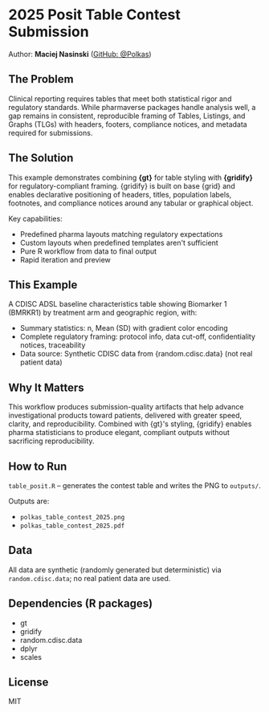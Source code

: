 # 2025 Posit Table Contest Submission

Author: **Maciej Nasinski** ([GitHub: @Polkas](https://github.com/Polkas))

## The Problem

Clinical reporting requires tables that meet both statistical rigor and regulatory standards.
While pharmaverse packages handle analysis well, a gap remains in consistent, reproducible framing of Tables, Listings, and Graphs (TLGs) with headers, footers, compliance notices, and metadata required for submissions.

## The Solution

This example demonstrates combining **{gt}** for table styling with **{gridify}** for regulatory-compliant framing. 
{gridify} is built on base {grid} and enables declarative positioning of headers, titles, population labels, footnotes, and compliance notices around any tabular or graphical object.

Key capabilities:

- Predefined pharma layouts matching regulatory expectations
- Custom layouts when predefined templates aren't sufficient  
- Pure R workflow from data to final output
- Rapid iteration and preview

## This Example

A CDISC ADSL baseline characteristics table showing Biomarker 1 (BMRKR1) by treatment arm and geographic region, with:

- Summary statistics: n, Mean (SD) with gradient color encoding
- Complete regulatory framing: protocol info, data cut-off, confidentiality notices, traceability
- Data source: Synthetic CDISC data from {random.cdisc.data} (not real patient data)

## Why It Matters

This workflow produces submission-quality artifacts that help advance investigational products toward patients, delivered with greater speed, clarity, and reproducibility. 
Combined with {gt}'s styling, {gridify} enables pharma statisticians to produce elegant, compliant outputs without sacrificing reproducibility.

## How to Run

`table_posit.R` – generates the contest table and writes the PNG to `outputs/`.

Outputs are:

- `polkas_table_contest_2025.png`
- `polkas_table_contest_2025.pdf`

## Data

All data are synthetic (randomly generated but deterministic) via `random.cdisc.data`; no real patient data are used.

## Dependencies (R packages)

- gt
- gridify
- random.cdisc.data
- dplyr
- scales

## License

MIT